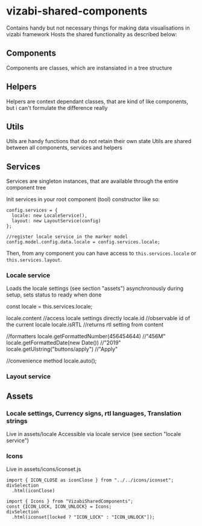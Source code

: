# vizabi-shared-components

Contains handy but not necessary things for making data visualisations in vizabi framework
Hosts the shared functionality as described below:


## Components

Components are classes, which are instansiated in a tree structure

## Helpers

Helpers are context dependant classes, that are kind of like components, but i can't formulate the difference really 

## Utils

Utils are handy functions that do not retain their own state
Utils are shared between all components, services and helpers

## Services

Services are singleton instances, that are available through the entire component tree

Init services in your root component (tool) constructor like so:

```
config.services = {
  locale: new LocaleService(),
  layout: new LayoutService(config)
};

//register locale service in the marker model
config.model.config.data.locale = config.services.locale;
```

Then, from any component you can have access to `this.services.locale` or `this.services.layout`.

### Locale service
Loads the locale settings (see section "assets") asynchronously during setup, sets status to ready when done

const locale = this.services.locale;

locale.content //access locale settings directly
locale.id //observable id of the current locale 
locale.isRTL //returns rtl setting from content

//formatters
locale.getFormattedNumber(456454644) //"456M"
locale.getFormattedDate(new Date()) //"2019"
locale.getUIstring("buttons/apply") //"Apply"
  
//convenience method
locale.auto();


### Layout service


## Assets

### Locale settings, Currency signs, rtl languages, Translation strings
Live in assets/locale
Accessible via locale service (see section "locale service")

### Icons
Live in assets/icons/iconset.js

```
import { ICON_CLOSE as iconClose } from "../../icons/iconset";
divSelection
  .html(iconClose)
```  

```
import { Icons } from "VizabiSharedComponents";
const {ICON_LOCK, ICON_UNLOCK} = Icons;
divSelection
  .html(iconset[locked ? "ICON_LOCK" : "ICON_UNLOCK"]);
```
